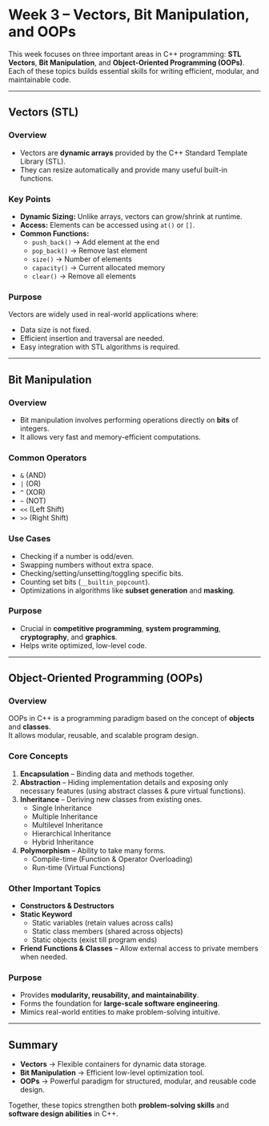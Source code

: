 # Week 3 – Vectors, Bit Manipulation, and OOPs

This week focuses on three important areas in C++ programming: **STL Vectors**, **Bit Manipulation**, and **Object-Oriented Programming (OOPs)**.  
Each of these topics builds essential skills for writing efficient, modular, and maintainable code.

---

## Vectors (STL)

### Overview
- Vectors are **dynamic arrays** provided by the C++ Standard Template Library (STL).
- They can resize automatically and provide many useful built-in functions.

### Key Points
- **Dynamic Sizing:** Unlike arrays, vectors can grow/shrink at runtime.
- **Access:** Elements can be accessed using `at()` or `[]`.
- **Common Functions:**
  - `push_back()` → Add element at the end
  - `pop_back()` → Remove last element
  - `size()` → Number of elements
  - `capacity()` → Current allocated memory
  - `clear()` → Remove all elements

### Purpose
Vectors are widely used in real-world applications where:
- Data size is not fixed.
- Efficient insertion and traversal are needed.
- Easy integration with STL algorithms is required.

---

## Bit Manipulation

### Overview
- Bit manipulation involves performing operations directly on **bits** of integers.
- It allows very fast and memory-efficient computations.

### Common Operators
- `&` (AND)
- `|` (OR)
- `^` (XOR)
- `~` (NOT)
- `<<` (Left Shift)
- `>>` (Right Shift)

### Use Cases
- Checking if a number is odd/even.
- Swapping numbers without extra space.
- Checking/setting/unsetting/toggling specific bits.
- Counting set bits (`__builtin_popcount`).
- Optimizations in algorithms like **subset generation** and **masking**.

### Purpose
- Crucial in **competitive programming**, **system programming**, **cryptography**, and **graphics**.
- Helps write optimized, low-level code.

---

## Object-Oriented Programming (OOPs)

### Overview
OOPs in C++ is a programming paradigm based on the concept of **objects** and **classes**.  
It allows modular, reusable, and scalable program design.

### Core Concepts
1. **Encapsulation** – Binding data and methods together.
2. **Abstraction** – Hiding implementation details and exposing only necessary features (using abstract classes & pure virtual functions).
3. **Inheritance** – Deriving new classes from existing ones.
   - Single Inheritance
   - Multiple Inheritance
   - Multilevel Inheritance
   - Hierarchical Inheritance
   - Hybrid Inheritance
4. **Polymorphism** – Ability to take many forms.
   - Compile-time (Function & Operator Overloading)
   - Run-time (Virtual Functions)

### Other Important Topics
- **Constructors & Destructors**
- **Static Keyword**  
  - Static variables (retain values across calls)  
  - Static class members (shared across objects)  
  - Static objects (exist till program ends)  
- **Friend Functions & Classes** – Allow external access to private members when needed.

### Purpose
- Provides **modularity, reusability, and maintainability**.  
- Forms the foundation for **large-scale software engineering**.  
- Mimics real-world entities to make problem-solving intuitive.

---

## Summary
- **Vectors** → Flexible containers for dynamic data storage.  
- **Bit Manipulation** → Efficient low-level optimization tool.  
- **OOPs** → Powerful paradigm for structured, modular, and reusable code design.  

Together, these topics strengthen both **problem-solving skills** and **software design abilities** in C++.  

